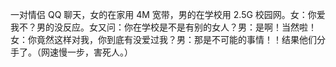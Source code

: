 一对情侣 QQ 聊天，女的在家用 4M 宽带，男的在学校用 2.5G 校园网。女：你爱我不？男的没反应。女又问：你在学校是不是有别的女人？男：是啊！当然啦！女：你竟然这样对我，你到底有没爱过我？男：那是不可能的事情！！结果他们分手了。（网速慢一步，害死人。）​​​​